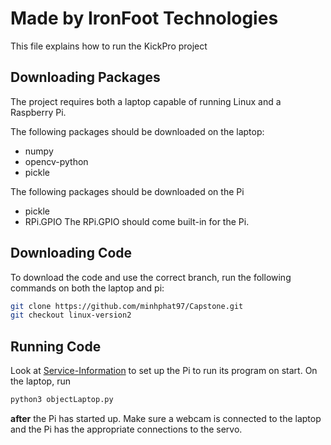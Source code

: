 # Made by IronFoot Technologies
This file explains how to run the KickPro project

## Downloading Packages
The project requires both a laptop capable of running Linux and a Raspberry Pi.

The following packages should be downloaded on the laptop:
- numpy
- opencv-python
- pickle

The following packages should be downloaded on the Pi
- pickle
- RPi.GPIO
The RPi.GPIO should come built-in for the Pi.

## Downloading Code
To download the code and use the correct branch, run the following commands on both the laptop and pi:
```bash
git clone https://github.com/minhphat97/Capstone.git
git checkout linux-version2
```

## Running Code
Look at [Service-Information](objectPiservice-Information.md) to set up the Pi to run its program on start.
On the laptop, run 
```bash
python3 objectLaptop.py
```
**after** the Pi has started up. Make sure a webcam is connected to the laptop and the Pi has the appropriate connections to the servo.